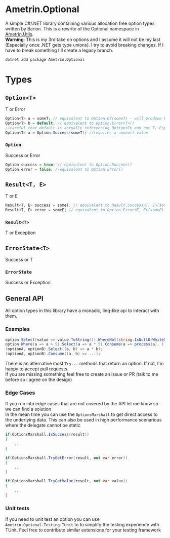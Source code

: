 # Ametrin.Optional

A simple C#/.NET library containing various allocation free option types written by Barion.
This is a rewrite of the Optional namespace in [Ametrin.Utils](https://github.com/BarionLP/Ametrin.Utils).<br>
**Warning**: This is my 3rd take on options and I assume it will not be my last (Especially once .NET gets type unions). I try to avoid breaking changes. If I have to break something I'll create a legacy branch.

```
dotnet add package Ametrin.Optional
```

# Types
## `Option<T>`
T or Error
```csharp
Option<T> a = someT; // equivalent to Option.Of(someT) - will produce Error if someT is null
Option<T> b = default; // equivalent to Option.Error<T>() 
//careful that default is actually referencing Option<T> and not T. Especially in conditional assignments.
Option<T> a = Option.Success(someT); //requires a nonnull value
```
### `Option` 
Success or Error
```csharp
Option success = true; // equivalent to Option.Success()
Option error = false; //equivalent to Option.Error()
```
## `Result<T, E>`
T or E
```csharp
Result<T, E> success = someT; // equivalent to Result.Success<T, E>(someT)  
Result<T, E> error = someE; // equivalent to Option.Error<T, E>(someE) 
```
### `Result<T>`
T or Exception
## `ErrorState<T>`
Success or T
### `ErrorState`
Success or Exception

## General API
All option types in this library have a monadic, linq-like api to interact with them. 
### Examples
```csharp
option.Select(value => value.ToString()).WhereNot(string.IsNullOrWhiteSpace).Or("John Doe");
option.Where(a => a > 5).Select(a => a * 5).Consume(a => process(a), () => reportFailure());
(optionA, optionB).Select((a, b) => a * b);
(optionA, optionB).Consume((a, b) => ...);
```
There is an alternative most `Try...` methods that return an option. If not, I'm happy to accept pull requests.<br>
If you are missing something feel free to create an issue or PR (talk to me before so i agree on the design)
### Edge Cases
If you run into edge cases that are not covered by the API let me know so we can find a solution<br>
In the mean time you can use the `OptionsMarshall` to get direct access to the underlying data. This can also be used in high performance scenarious where the delegate cannot be static
```csharp
if(OptionsMarshall.IsSuccess(result))
{
    ...
}

if(OptionsMarshall.TryGetError(result, out var error))
{
    ...
}

if(OptionsMarshall.TryGetValue(result, out var value))
{
    ...
}
```

### Unit tests
If you need to unit test an option you can use `Ametrin.Optional.Testing.TUnit` to to simplify the testing experience with TUnit. Feel free to contribute similar extensions for your testing framework